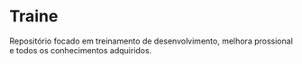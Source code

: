 # Traine
Repositório focado em treinamento de desenvolvimento, melhora prossional e todos os conhecimentos adquiridos.
